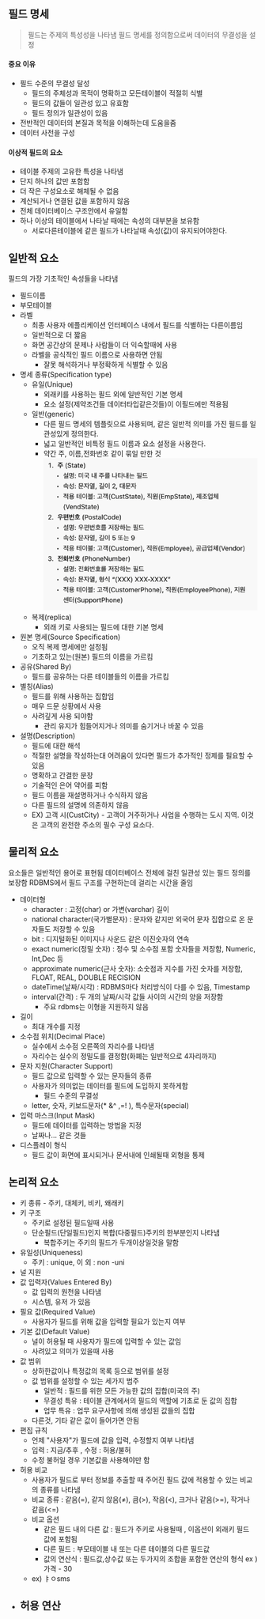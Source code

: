 ## 필드 명세
> 필드는 주제의 특성성을 나타냄
> 필드 명세를 정의함으로써 데이터의 무결성을 설정

#### 중요 이유
- 필드 수준의 무결성 달성
	- 필드의 주체성과 목적이 명확하고 모든테이블이 적절히 식별
	- 필드의 값들이 일관성 있고 유효함
	- 필드 정의가 일관성이 있음
- 전반적인 데이터의 본질과 목적을 이해하는데 도움을줌
- 데이터 사전을 구성

#### 이상적 필드의 요소
- 테이블 주제의 고유한 특성을 나타냄
- 단지 하나의 값만 포함함
- 더 작은 구성요소로 해체될 수 없음
- 계산되거나 연결된 값을 포함하지 않음
- 전체 데이터베이스 구조안에서 유일함
- 하나 이상의 테이블에서 나타날 때에는 속성의 대부분을 보유함
	- 서로다른테이블에 같은 필드가 나타날때 속성(값)이 유지되어야한다.

## 일반적 요소
필드의 가장 기초적인 속성들을 나타냄
- 필드이름
- 부모테이블
- 라벨
	- 최종 사용자 에플리케이션 인터페이스 내에서 필드를 식별하는 다른이름임
	- 일반적으로 더 짧음
	- 화면 공간상의 문제나 사람들이 더 익숙할때에 사용
	- 라벨을 공식적인 필드 이름으로 사용하면 안됨
		- 잘못 해석하거나 부정확하게 식별할 수 있음
- 명세 종류(Specification type)
	- 유일(Unique)
		- 외래키를 사용하는 필드 외에 일반적인 기본 명세
		- 요소 설정(제약조건들 데이터타입같은것들)이 이필드에만 적용됨
	- 일반(generic)
		- 다른 필드 명세의 템플릿으로 사용되며, 같은 일반적 의미를 가진 필드를 일관성있게 정의한다.
		- 넓고 일반적인 비특정 필드 이름과 요소 설정을 사용한다.
		- 약간 주, 이름,전화번호 같이 묶일 만한 것![](assets/DB2%20기말-20240616174817943.png)
	- 복제(replica)
		- 외래 키로 사용되는 필드에 대한 기본 명세
- 원본 명세(Source Specification)
	- 오직 복제 명세에만 설정됨
	- 기초하고 있는(원본) 필드의 이름을 가르킴
- 공유(Shared By)
	- 필드를 공유하는 다른 테이블들의 이름을 가르킴
- 별칭(Alias)
	- 필드를 위해 사용하는 집합임
	- 매우 드문 상황에서 사용
	- 사려깊게 사용 되야함
		- 관리 유지가 힘들어지거나 의미를 숨기거나 바꿀 수 있음
- 설명(Description)
	- 필드에 대한 해석
	- 적절한 설명을 작성하는대 어려움이 있다면 필드가 추가적인 정제를 필요할 수 있음
	- 명확하고 간결한 문장
	- 기술적인 은어 약어를 피함
	- 필드 이름을 재설명하거나 수식하지 않음
	- 다른 필드의 설명에 의존하지 않음
	- EX) 고객 시(CustCity) - 고객이 거주하거나 사업을 수행하는 도시 지역. 이것은 고객의 완전한 주소의 필수 구성 요소다.
## 물리적 요소
요소들은 일반적인 용어로 표현됨
데이터베이스 전체에 걸친 일관성 있는 필드 정의를 보장함
RDBMS에서 필드 구조를 구현하는데 걸리는 시간을 줄임
- 데이터형
	- character : 고정(char) or 가변(varchar) 길이
	- national character(국가별문자) : 문자와 같지만 외국어 문자 집합으로 온 문자들도 저장할 수 있음
	- bit : 디지털화된 이미지나 사운드 같은 이진숫자의 연속
	- exact numeric(정밀 숫자) : 정수 및 소수점 포함 숫자들을 저장함, Numeric, Int,Dec 등
	- approximate numeric(근사 숫자): 소숫점과 지수를 가진 숫자를 저장함, FLOAT, REAL, DOUBLE RECISION
	- dateTime(날짜/시각) : RDBMS마다 처리방식이 다를 수 있음, Timestamp
	- interval(간격) : 두 개의 날짜/시각 값들 사이의 시간의 양을 저장함
		- 주요 rdbms는 이형을 지원하지 않음
- 길이
	- 최대 개수를 지정
- 소수점 위치(Decimal Place)
	- 실수에서 소수점 오른쪽의 자리수를 나타냄
	- 자리수는 실수의 정밀도를 결정함(화폐는 일반적으로 4자리까지)
- 문자 지원(Character Support)
	- 필드 값으로 입력할 수 있는 문자들의 종류
	- 사용자가 의미없는 데이터를 필드에 도입하지 못하게함
		- 필드 수준의 무결성
	- letter, 숫자, 키보드문자(* &^ ,=!   ), 특수문자(special)
- 입력 마스크(Input Mask)
	- 필드에 데이터를 입력하는 방법을 지정
	- 날짜나... 같은 것들
- 디스플레이 형식
	- 필드 값이 화면에 표시되거나 문서내에 인쇄될때 외형을 통제
## 논리적 요소
- 키 종류
		- 주키, 대체키, 비키, 왜래키	
- 키 구조
	- 주키로 설정된 필드일때 사용
	- 단순필드(단일필드)인지 복합(다중필드)주키의 한부분인지 나타냄
		- 복합주키는 주키의 필드가 두개이상일것을 말함
- 유일성(Uniqueness)
	- 주키 : unique, 이 외 : non -uni
- 널 지원
- 값 입력자(Values Entered By)
	- 값 입력의 원천을 나타냄
	- 시스템, 유저 가 있음
- 필요 값(Required Value)
	- 사용자가 필드를 위해 값을 입력할 필요가 있는지 여부
- 기본 값(Default Value)
	- 널이 허용될 때 사용자가 필드에 입력할 수 있는 값임
	- 사려있고 의미가 있을때 사용
- 값 범위
	- 상하한값이나 특정값의 목록 등으로 범위를 설정
	- 값 범위를 설정할 수 있는 세가지 범주
		- 일반적 : 필드를 위한 모든 가능한 값의 집합(미국의 주)
		- 무결성 특유 : 테이블 관계에서의 필드의 역할에 기초로 둔 값의 집합
		- 업무 특유 : 업무 요구사항에 의해 생성된 값들의 집합
	- 다른것, 기타 같은 값이 들어가면 안됨
- 편집 규칙
	- 언제 "사용자"가 필드에 값을 입력, 수정할지 여부 나타냄
	- 입력 : 지금/추후 , 수정 : 허용/불허
	- 수정 불허일 경우 기본값을 사용해야만 함
- 허용 비교
	- 사용자가 필드로 부터 정보를 추출할 때 주어진 필드 값에 적용할 수 있는 비교의 종류를 나타냄
	- 비교 종류 : 같음(=), 같지 않음(≠), 큼(>), 작음(<), 크거나 같음(>=), 작거나 같음(<=)
	- 비교 옵션
		- 같은 필드 내의 다른 값 : 필드가 주키로 사용될때 , 이옵션이 외래키 필드 값에 포함됨
		- 다른 필드 : 부모테이블 내 또는 다른 테이블의 다른 필드값
		- 값의 연산식 : 필드값,상수값 또는 두가지의 조합을 포함한 연산의 형식 ex ) 가격 - 30
	- ex) ㅑㅇsms 
- 허용 연산
	- 